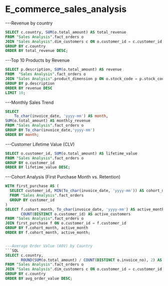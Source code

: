# E_commerce_sales_analysis
---Revenue by country

```SQL
SELECT c.country, SUM(o.total_amount) AS total_revenue
FROM "Sales Analysis".fact_orders o
JOIN "Sales Analysis".dim_customers c ON o.customer_id = c.customer_id
GROUP BY c.country
ORDER BY total_revenue DESC;
```

---Top 10 Products by Revenue
```SQL
SELECT p.description, SUM(o.total_amount) AS revenue
FROM  "Sales Analysis".fact_orders o
JOIN "Sales Analysis".product_dimension p ON o.stock_code = p.stock_code
GROUP BY p.description
ORDER BY revenue DESC
LIMIT 10;
```

---Monthly Sales Trend
```SQL
SELECT 
	To_char(invoice_date, 'yyyy-mm') AS month, 
SUM(o.total_amount) AS monthly_revenue
FROM "Sales Analysis".fact_orders o
GROUP BY To_char(invoice_date,'yyyy-mm')
ORDER BY month;
```

---Customer Lifetime Value (CLV)
```SQL
SELECT o.customer_id, SUM(o.total_amount) AS lifetime_value
FROM "Sales Analysis".fact_orders o
GROUP BY o.customer_id
ORDER BY lifetime_value DESC;
```

---Cohort Analysis (First Purchase Month vs. Retention)
```SQL
WITH first_purchase AS (
  SELECT customer_id, MIN(To_char(invoice_date, 'yyyy-mm')) AS cohort_month
  FROM "Sales Analysis".fact_orders
  GROUP BY customer_id
)
SELECT f.cohort_month, To_char(invoice_date, 'yyyy-mm') AS active_month,
       COUNT(DISTINCT o.customer_id) AS active_customers
FROM "Sales Analysis".fact_orders o
JOIN first_purchase f ON o.customer_id = f.customer_id
GROUP BY f.cohort_month, active_month
ORDER BY f.cohort_month, active_month;


---Average Order Value (AOV) by Country
```SQL
SELECT c.country, 
       ROUND(SUM(o.total_amount) / COUNT(DISTINCT o.invoice_no), 2) AS avg_order_value
FROM "Sales Analysis".fact_orders o
JOIN "Sales Analysis".dim_customers c ON o.customer_id = c.customer_id
GROUP BY c.country
ORDER BY avg_order_value DESC;





